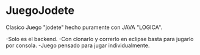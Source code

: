 # JuegoJodete
Clasico Juego "jodete" hecho puramente con JAVA "LOGICA".

-Solo es el backend. 
-Con clonarlo y correrlo en eclipse basta para jugarlo por consola.
-Juego pensado para jugar individualmente.
